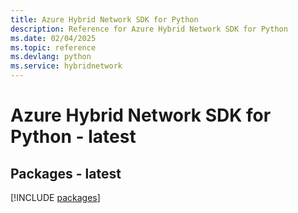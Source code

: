 ```yaml
---
title: Azure Hybrid Network SDK for Python
description: Reference for Azure Hybrid Network SDK for Python
ms.date: 02/04/2025
ms.topic: reference
ms.devlang: python
ms.service: hybridnetwork
---
```

# Azure Hybrid Network SDK for Python - latest
## Packages - latest
[!INCLUDE [packages](hybrid-network-index.md)]